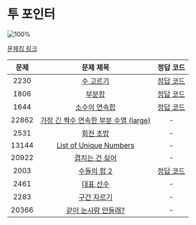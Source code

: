 # 투 포인터

![100%](https://progress-bar.dev/4/?scale=11&title=progress&width=500&color=babaca&suffix=/11)

[문제집 링크](https://www.acmicpc.net/workbook/view/8709)

| 문제 | 문제 제목 | 정답 코드 |
| :--: | :--: | :--: |
| 2230 | [수 고르기](https://www.acmicpc.net/problem/2230) | [정답 코드](../0x14/solutions/2230.cpp) |
| 1806 | [부분합](https://www.acmicpc.net/problem/1806) | [정답 코드](../0x14/solutions/1806.cpp) |
| 1644 | [소수의 연속합](https://www.acmicpc.net/problem/1644) | [정답 코드](../0x14/solutions/1644.cpp) |
| 22862 | [가장 긴 짝수 연속한 부분 수열 (large)](https://www.acmicpc.net/problem/22862) | - |
| 2531 | [회전 초밥](https://www.acmicpc.net/problem/2531) | - |
| 13144 | [List of Unique Numbers](https://www.acmicpc.net/problem/13144) | - |
| 20922 | [겹치는 건 싫어](https://www.acmicpc.net/problem/20922) | - |
| 2003 | [수들의 합 2](https://www.acmicpc.net/problem/2003) | [정답 코드](../0x14/solutions/2003.cpp) |
| 2461 | [대표 선수](https://www.acmicpc.net/problem/2461) | - |
| 2283 | [구간 자르기](https://www.acmicpc.net/problem/2283) | - |
| 20366 | [같이 눈사람 만들래?](https://www.acmicpc.net/problem/20366) | - |
